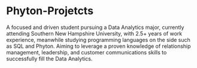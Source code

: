 # Phyton-Projetcts

A focused and driven student pursuing a Data Analytics major, currently attending Southern New Hampshire University,
with 2.5+ years of work experience, meanwhile studying programming languages on the side such as SQL and Phyton.
Aiming to leverage a proven knowledge of relationship management, leadership, and customer communications skills
to successfully fill the Data Analytics.
